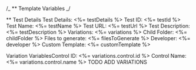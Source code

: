 /_
** Template Variables
_/

** Test Details
Test Details: <%= testDetails %>
Test ID: <%= testId %>
Test Name: <%= testName %>
Test URL: <%= testUrl %>
Test Description: <%= testDescription %>
Variations: <%= variations %>
Child Folder: <%= childFolder %>
Files to generate: <%= filesToGenerate %>
Developer: <%= developer %>
Custom Template: <%= customTemplate %>

Variation VariablesControl ID: <%= variations.control.id  %>
Control Name: <%= variations.control.name %>
TODO ADD VARIATIONS